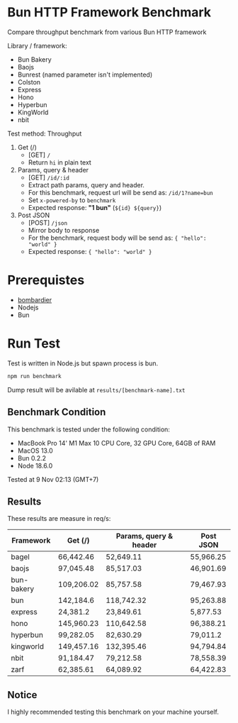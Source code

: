 # Bun HTTP Framework Benchmark
Compare throughput benchmark from various Bun HTTP framework

Library / framework:
- Bun Bakery
- Baojs
- Bunrest (named parameter isn't implemented)
- Colston
- Express
- Hono
- Hyperbun
- KingWorld
- nbit

Test method:
Throughput
1. Get (/)
    - [GET] `/`
    - Return `hi` in plain text
2. Params, query & header
    - [GET] `/id/:id`
    - Extract path params, query and header.
    - For this benchmark, request url will be send as: `/id/1?name=bun`
    - Set `x-powered-by` to `benchmark`
    - Expected response: **"1 bun"** (`${id} ${query}`)
3. Post JSON
    - [POST] `/json`
    - Mirror body to response
    - For the benchmark, request body will be send as: `{ "hello": "world" }`
    - Expected response: `{ "hello": "world" }`

# Prerequistes
- [bombardier](https://github.com/codesenberg/bombardier)
- Nodejs
- Bun

# Run Test
Test is written in Node.js but spawn process is bun.

```typescript
npm run benchmark
```

Dump result will be avilable at `results/[benchmark-name].txt`

## Benchmark Condition
This benchmark is tested under the following condition:
- MacBook Pro 14' M1 Max 10 CPU Core, 32 GPU Core, 64GB of RAM
- MacOS 13.0
- Bun 0.2.2
- Node 18.6.0

Tested at 9 Nov 02:13 (GMT+7)

## Results
These results are measure in req/s:

|  Framework       |  Get (/)    |  Params, query & header | Post JSON  |
| ---------------- | ----------- | ----------------------- | ---------- |
| bagel | 66,442.46 | 52,649.11 | 55,966.25 |
| baojs | 97,045.48 | 85,517.03 | 46,901.69 |
| bun-bakery | 109,206.02 | 85,757.58 | 79,467.93 |
| bun | 142,184.6 | 118,742.32 | 95,263.88 |
| express | 24,381.2 | 23,849.61 | 5,877.53 |
| hono | 145,960.23 | 110,642.58 | 96,388.21 |
| hyperbun | 99,282.05 | 82,630.29 | 79,011.2 |
| kingworld | 149,457.16 | 132,395.46 | 94,794.84 |
| nbit | 91,184.47 | 79,212.58 | 78,558.39 |
| zarf | 62,385.61 | 64,089.92 | 64,422.83 |

## Notice
I highly recommended testing this benchmark on your machine yourself.
